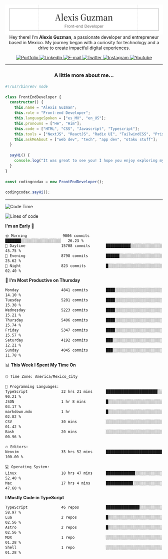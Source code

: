 <img align='right' src="./Banner.png" width="" />
<p align='center'>Hey there! I’m <strong>Alexis Guzman</strong>, a passionate developer and entrepreneur based in Mexico. My journey began with a curiosity for technology and a drive to create impactful digital experiences.</p>

<div align='center'>
  <a href='https://www.codingcodax.dev' target='_blank'>
    <img alt='Portfolio' src='https://img.shields.io/badge/Portfolio-black?logo=vercel&style=flat-square'>
  </a>
  <a href='https://linkedin.com/in/codingcodax' target='_blank'>
    <img alt='LinkedIn' src='https://img.shields.io/badge/LinkedIn-black?logo=LinkedIn&style=flat-square'>
  </a>
  <a href='mailto:hello@codingcodax.com' target='_blank'>
    <img alt='E-mail' src='https://img.shields.io/badge/Email-black?logo=Gmail&style=flat-square'>
  </a>
  <a href='https://x.com/codingcodax' target='_blank'>
    <img alt='Twitter' src='https://img.shields.io/badge/X-black?logo=X&style=flat-square'>
  </a>
  <a href='https://www.instagram.com/codingcodax' target='_blank'>
    <img alt='Instagram' src='https://img.shields.io/badge/Instagram-black?logo=Instagram&style=flat-square'>
  </a>
  <a href='https://www.youtube.com/@codingcodax' target='_blank'>
    <img alt='Youtube' src='https://img.shields.io/badge/YouTube-black?logo=Youtube&style=flat-square'>
  </a>
</div>


---

<h3 align='center'>A little more about me...</h3>

```typescript
#!/usr/bin/env node

class FrontEndDeveloper {
  constructor() {
    this.name = "Alexis Guzman";
    this.role = "Front-end Developer";
    this.languageSpoken = ["es_MX", "en_US"];
    this.pronouns = ["He", "Him"];
    this.code = ["HTML", "CSS", "Javascript", "Typescript"];
    this.tools = ["NextJS", "ReactJS", "Radix UI", "TailwindCSS", "Prisma", "Shadcn UI"];
    this.askMeAbout = ["web dev", "tech", "app dev", "otaku stuff"];
  }

  sayHi() {
    console.log("It was great to see you! I hope you enjoy exploring my work.");
  }
}

const codingcodax = new FrontEndDeveloper();

codingcodax.sayHi();
```

---

<!--START_SECTION:waka-->
![Code Time](http://img.shields.io/badge/Code%20Time-3%2C360%20hrs%2031%20mins-blue)

![Lines of code](https://img.shields.io/badge/From%20Hello%20World%20I%27ve%20Written-9.4%20million%20lines%20of%20code-blue)

**I'm an Early 🐤** 

```text
🌞 Morning                9006 commits        ███████░░░░░░░░░░░░░░░░░░   26.23 % 
🌆 Daytime                15708 commits       ███████████░░░░░░░░░░░░░░   45.75 % 
🌃 Evening                8798 commits        ██████░░░░░░░░░░░░░░░░░░░   25.62 % 
🌙 Night                  823 commits         █░░░░░░░░░░░░░░░░░░░░░░░░   02.40 % 
```
📅 **I'm Most Productive on Thursday** 

```text
Monday                   4841 commits        ████░░░░░░░░░░░░░░░░░░░░░   14.10 % 
Tuesday                  5281 commits        ████░░░░░░░░░░░░░░░░░░░░░   15.38 % 
Wednesday                5223 commits        ████░░░░░░░░░░░░░░░░░░░░░   15.21 % 
Thursday                 5406 commits        ████░░░░░░░░░░░░░░░░░░░░░   15.74 % 
Friday                   5347 commits        ████░░░░░░░░░░░░░░░░░░░░░   15.57 % 
Saturday                 4192 commits        ███░░░░░░░░░░░░░░░░░░░░░░   12.21 % 
Sunday                   4045 commits        ███░░░░░░░░░░░░░░░░░░░░░░   11.78 % 
```


📊 **This Week I Spent My Time On** 

```text
🕑︎ Time Zone: America/Mexico_City

💬 Programming Languages: 
TypeScript               32 hrs 21 mins      ███████████████████████░░   90.21 % 
JSON                     1 hr 8 mins         █░░░░░░░░░░░░░░░░░░░░░░░░   03.17 % 
markdown.mdx             1 hr                █░░░░░░░░░░░░░░░░░░░░░░░░   02.82 % 
CSV                      30 mins             ░░░░░░░░░░░░░░░░░░░░░░░░░   01.42 % 
Bash                     20 mins             ░░░░░░░░░░░░░░░░░░░░░░░░░   00.96 % 

🔥 Editors: 
Neovim                   35 hrs 52 mins      █████████████████████████   100.00 % 

💻 Operating System: 
Linux                    18 hrs 47 mins      █████████████░░░░░░░░░░░░   52.40 % 
Mac                      17 hrs 4 mins       ████████████░░░░░░░░░░░░░   47.60 % 
```

**I Mostly Code in TypeScript** 

```text
TypeScript               46 repos            ███████████████░░░░░░░░░░   58.97 % 
Lua                      2 repos             █░░░░░░░░░░░░░░░░░░░░░░░░   02.56 % 
Astro                    2 repos             █░░░░░░░░░░░░░░░░░░░░░░░░   02.56 % 
MDX                      1 repo              ░░░░░░░░░░░░░░░░░░░░░░░░░   01.28 % 
Shell                    1 repo              ░░░░░░░░░░░░░░░░░░░░░░░░░   01.28 % 
```




<!--END_SECTION:waka-->
